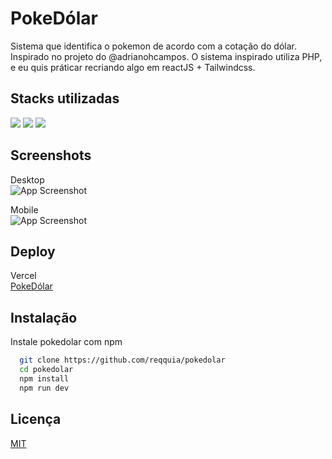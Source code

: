 
# PokeDólar

Sistema que identifica o pokemon de acordo com a 
cotação do dólar. Inspirado no projeto do @adrianohcampos.
O sistema inspirado utiliza PHP, e eu quis práticar recriando algo 
em reactJS + Tailwindcss.

## Stacks utilizadas

<img src="https://img.shields.io/badge/React-20232A?style=for-the-badge&logo=react&logoColor=61DAFB" />
<img src="https://img.shields.io/badge/TypeScript-007ACC?style=for-the-badge&logo=typescript&logoColor=white" />
<img src="https://img.shields.io/badge/Tailwind_CSS-38B2AC?style=for-the-badge&logo=tailwind-css&logoColor=white" />

## Screenshots

Desktop <br />
![App Screenshot](https://reqquia.com.br/cdn/images/pokedolar-desktop.png)

Mobile <br />
![App Screenshot](https://reqquia.com.br/cdn/images/pokedolar-mobile.png)

## Deploy

Vercel <br />
<a href="" > PokeDólar</a>
## Instalação

Instale pokedolar com npm

```bash
  git clone https://github.com/reqquia/pokedolar
  cd pokedolar
  npm install
  npm run dev
```

## Licença

[MIT](https://choosealicense.com/licenses/mit/)

